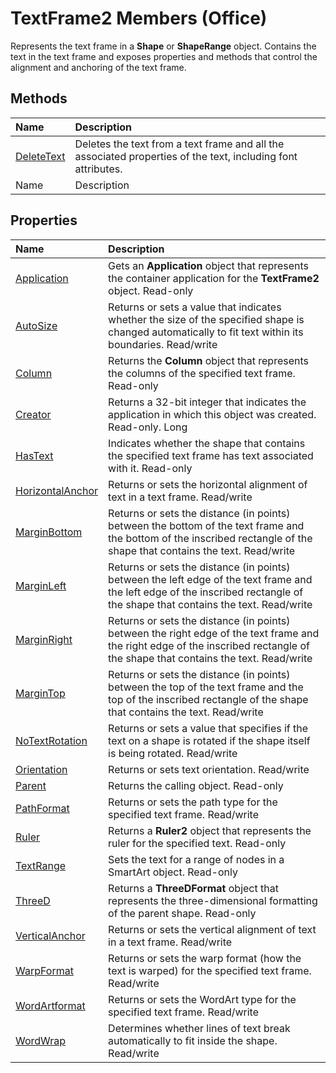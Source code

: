 
# TextFrame2 Members (Office)
Represents the text frame in a  **Shape** or **ShapeRange** object. Contains the text in the text frame and exposes properties and methods that control the alignment and anchoring of the text frame.

## Methods



|**Name**|**Description**|
|:-----|:-----|
| [DeleteText](4bfd3a9b-e902-0f83-f1fe-19dd95115278.md)|Deletes the text from a text frame and all the associated properties of the text, including font attributes.|
|Name|Description|

## Properties



|**Name**|**Description**|
|:-----|:-----|
| [Application](4c99cb8f-b15b-2ecc-caeb-9c847b70d223.md)|Gets an  **Application** object that represents the container application for the **TextFrame2** object. Read-only|
| [AutoSize](f5d6da56-bd8a-2485-6176-1ddafb19629d.md)| Returns or sets a value that indicates whether the size of the specified shape is changed automatically to fit text within its boundaries. Read/write|
| [Column](a9573a4c-db61-ac40-a931-8e32460d1450.md)|Returns the  **Column** object that represents the columns of the specified text frame. Read-only|
| [Creator](12c1e3ee-4c76-907a-2606-661108f8a6ae.md)|Returns a 32-bit integer that indicates the application in which this object was created. Read-only. Long|
| [HasText](4783db2d-8dd5-f9d5-5cfd-8e119868c57e.md)|Indicates whether the shape that contains the specified text frame has text associated with it. Read-only|
| [HorizontalAnchor](27419e1a-63e6-a08b-2d45-0cd21ada8889.md)| Returns or sets the horizontal alignment of text in a text frame. Read/write|
| [MarginBottom](c8fadba2-4e9e-4d54-b2ba-7637024ba0d6.md)|Returns or sets the distance (in points) between the bottom of the text frame and the bottom of the inscribed rectangle of the shape that contains the text. Read/write|
| [MarginLeft](b50a09fd-9f81-088b-3263-d0bbb8b83379.md)|Returns or sets the distance (in points) between the left edge of the text frame and the left edge of the inscribed rectangle of the shape that contains the text. Read/write|
| [MarginRight](82f3bd91-5250-b627-1a3a-780da3c9fc66.md)|Returns or sets the distance (in points) between the right edge of the text frame and the right edge of the inscribed rectangle of the shape that contains the text. Read/write|
| [MarginTop](d42e148d-8a92-3331-b179-3a3af4447328.md)|Returns or sets the distance (in points) between the top of the text frame and the top of the inscribed rectangle of the shape that contains the text. Read/write|
| [NoTextRotation](a20eae43-cc72-5dc5-c240-a3e9f7aa3a18.md)|Returns or sets a value that specifies if the text on a shape is rotated if the shape itself is being rotated. Read/write|
| [Orientation](529b71d3-d653-61c6-eb0a-69b2f3910d0a.md)|Returns or sets text orientation. Read/write|
| [Parent](7e388458-0316-68e0-5d64-6cf3e93bc763.md)|Returns the calling object. Read-only|
| [PathFormat](66148447-5bb8-5e15-0959-e2282fb4bd00.md)|Returns or sets the path type for the specified text frame. Read/write|
| [Ruler](3d975982-25d3-644a-102d-aa116a606d71.md)|Returns a  **Ruler2** object that represents the ruler for the specified text. Read-only|
| [TextRange](6ea3de69-5c3d-2f54-c8c6-df80dab8fa62.md)|Sets the text for a range of nodes in a SmartArt object. Read-only|
| [ThreeD](f6c001a7-a006-9a71-6210-297c088c055d.md)|Returns a  **ThreeDFormat** object that represents the three-dimensional formatting of the parent shape. Read-only|
| [VerticalAnchor](b61506d6-05d9-84af-dd1c-3e7ebd2ea92b.md)|Returns or sets the vertical alignment of text in a text frame. Read/write|
| [WarpFormat](83993a3d-a594-e3bc-47ca-47f50be143b7.md)|Returns or sets the warp format (how the text is warped) for the specified text frame. Read/write|
| [WordArtformat](b9d6c36d-e353-940f-4984-1f5ed3cf165c.md)|Returns or sets the WordArt type for the specified text frame. Read/write|
| [WordWrap](479e5798-70fa-f9e4-0901-51cb32915a07.md)|Determines whether lines of text break automatically to fit inside the shape. Read/write|
